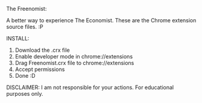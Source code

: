 The Freenomist:

A better way to experience The Economist.
These are the Chrome extension source files.
:P

INSTALL:
1) Download the .crx file
2) Enable developer mode in chrome://extensions
3) Drag Freenomist.crx file to chrome://extensions
4) Accept permissions
5) Done :D

DISCLAIMER:
I am not responsible for your actions. For educational purposes only.
